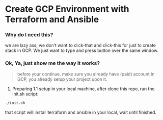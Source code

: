 # Create GCP Environment with Terraform and Ansible

### Why do I need this?
we are lazy ass, we don't want to click-that and click-this for just to create stack in GCP. We just want to type and press button over the same window.

### Ok, Ya, just show me the way it works?
> before your continue, make sure you already have (paid) account in GCP, you already setup your project upon it.

1. Preparing
  1.1 setup in your local machine, after clone this repo, run the init.sh script:
  ```bash
./init.sh
```
that script will install terraform and ansible in your local, wait until finished.


